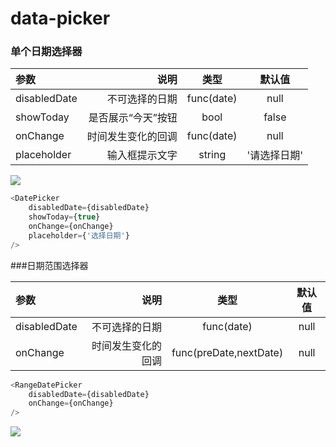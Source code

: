 # data-picker
### 单个日期选择器

| 参数    |     说明 |   类型 |默认值|
| :-------- | --------:| :------: |:------: |
| disabledDate|   不可选择的日期|  func(date)  | null |
|showToday | 是否展示“今天”按钮| bool | false|
|onChange | 时间发生变化的回调|func(date)|null|
|placeholder | 输入框提示文字|string | '请选择日期'|

![](单个日期选择器.png)
```javascript
<DatePicker
    disabledDate={disabledDate}
    showToday={true}
    onChange={onChange}
    placeholder={'选择日期'}
/>
```

###日期范围选择器

| 参数    |     说明 |   类型 |默认值|
| :-------- | --------:| :------: |:------: |
| disabledDate|   不可选择的日期|  func(date)  | null |
|onChange | 时间发生变化的回调|func(preDate,nextDate)|null|
```javascript
<RangeDatePicker
    disabledDate={disabledDate}
    onChange={onChange}
/>
```
![](范围日期选择器.png)

